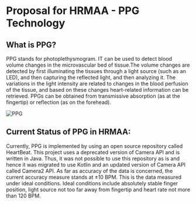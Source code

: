 # Proposal for HRMAA - PPG Technology

## What is PPG?

PPG stands for photoplethysmogram. IT can be used to detect blood volume changes in the microvascular bed of tissue.The volume changes are detected by first illuminating the tissues through a light source (such as an LED), and then capturing the reflected light, and then analyzing it. The variations in the light intensity are related to changes in the blood
perfusion of the tissue, and based on these changes heart-related information can be retrieved.
PPGs can be obtained from transmissive absorption (as at the fingertip) or reflection (as on the forehead).

![PPG](https://user-images.githubusercontent.com/106872029/194720886-5c183806-c6bf-4738-b7a1-3d7c71e8a6df.png)


## Current Status of PPG in HRMAA:

Currently, PPG is implemented by using an open source repository called HeartBeat. This project uses a deprecated version of Camera API and is written in Java.
Thus, it was not possible to use this repository as is and hence it was migrated to use Kotlin and an updated version of Camera API called Camera2 API.
As far as accuracy of the data is concerned, the current accuracy measure stands at ±10 BPM. This is the data measured under ideal conditions. Ideal conditions include absolutely stable finger position, light source not too far away from fingertip and heart rate not more than 120 BPM.

